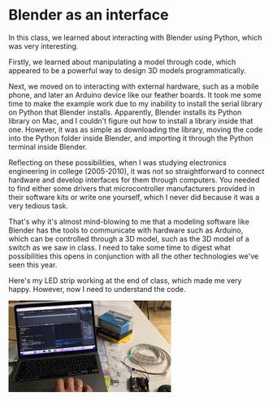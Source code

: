 # Blender as an interface

In this class, we learned about interacting with Blender using Python, which was very interesting.

Firstly, we learned about manipulating a model through code, which appeared to be a powerful way to design 3D models programmatically.

Next, we moved on to interacting with external hardware, such as a mobile phone, and later an Arduino device like our feather boards. It took me some time to make the example work due to my inability to install the serial library on Python that Blender installs. Apparently, Blender installs its Python library on Mac, and I couldn't figure out how to install a library inside that one. However, it was as simple as downloading the library, moving the code into the Python folder inside Blender, and importing it through the Python terminal inside Blender.

Reflecting on these possibilities, when I was studying electronics engineering in college (2005-2010), it was not so straightforward to connect hardware and develop interfaces for them through computers. You needed to find either some drivers that microcontroller manufacturers provided in their software kits or write one yourself, which I never did because it was a very tedious task.

That's why it's almost mind-blowing to me that a modeling software like Blender has the tools to communicate with hardware such as Arduino, which can be controlled through a 3D model, such as the 3D model of a switch as we saw in class. I need to take some time to digest what possibilities this opens in conjunction with all the other technologies we've seen this year.

Here's my LED strip working at the end of class, which made me very happy. However, now I need to understand the code.

![](../../images/fab/bl.gif)